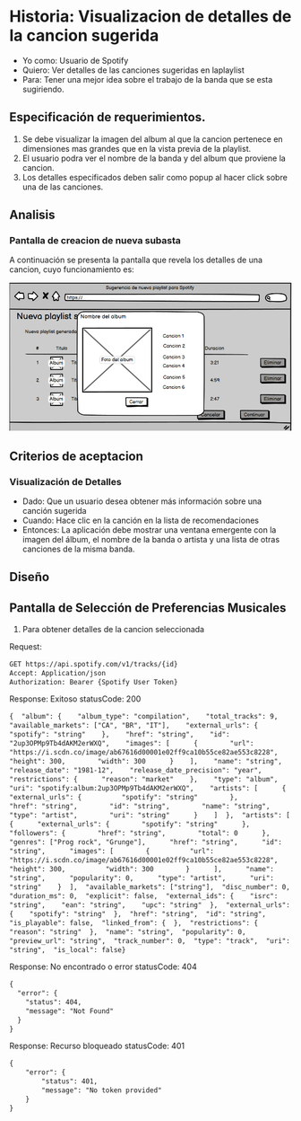 # Historia: Visualizacion de detalles de la cancion sugerida

- Yo como: Usuario de Spotify
- Quiero: Ver detalles de las canciones sugeridas en laplaylist
- Para: Tener una mejor idea sobre el trabajo de la banda que se esta sugiriendo.

## Especificación de requerimientos.

1. Se debe visualizar la imagen del album al que la cancion pertenece en dimensiones mas grandes que en la vista previa de la playlist.
2. El usuario podra ver el nombre de la banda y del album que proviene la cancion.
3. Los detalles especificados deben salir como popup al hacer click sobre una de las canciones.

## Analisis

### Pantalla de creacion de nueva subasta

A continuación se presenta la pantalla que revela los detalles de una cancion, cuyo funcionamiento es:

![detalles de cancion](img/detalle_cancion.png)

## Criterios de aceptacion

### Visualización de Detalles

- Dado: Que un usuario desea obtener más información sobre una canción sugerida
- Cuando: Hace clic en la canción en la lista de recomendaciones
- Entonces: La aplicación debe mostrar una ventana emergente con la imagen del álbum, el nombre de la banda o artista y una lista de otras canciones de la misma banda.

## Diseño

## Pantalla de Selección de Preferencias Musicales

1. Para obtener detalles de la cancion seleccionada 

Request:

```
GET https://api.spotify.com/v1/tracks/{id}
Accept: Application/json
Authorization: Bearer {Spotify User Token}
```

Response: Exitoso statusCode: 200

```
{  "album": {    "album_type": "compilation",    "total_tracks": 9,    "available_markets": ["CA", "BR", "IT"],    "external_urls": {      "spotify": "string"    },    "href": "string",    "id": "2up3OPMp9Tb4dAKM2erWXQ",    "images": [      {        "url": "https://i.scdn.co/image/ab67616d00001e02ff9ca10b55ce82ae553c8228",        "height": 300,        "width": 300      }    ],    "name": "string",    "release_date": "1981-12",    "release_date_precision": "year",    "restrictions": {      "reason": "market"    },    "type": "album",    "uri": "spotify:album:2up3OPMp9Tb4dAKM2erWXQ",    "artists": [      {        "external_urls": {          "spotify": "string"        },        "href": "string",        "id": "string",        "name": "string",        "type": "artist",        "uri": "string"      }    ]  },  "artists": [    {      "external_urls": {        "spotify": "string"      },      "followers": {        "href": "string",        "total": 0      },      "genres": ["Prog rock", "Grunge"],      "href": "string",      "id": "string",      "images": [        {          "url": "https://i.scdn.co/image/ab67616d00001e02ff9ca10b55ce82ae553c8228",          "height": 300,          "width": 300        }      ],      "name": "string",      "popularity": 0,      "type": "artist",      "uri": "string"    }  ],  "available_markets": ["string"],  "disc_number": 0,  "duration_ms": 0,  "explicit": false,  "external_ids": {    "isrc": "string",    "ean": "string",    "upc": "string"  },  "external_urls": {    "spotify": "string"  },  "href": "string",  "id": "string",  "is_playable": false,  "linked_from": {  },  "restrictions": {    "reason": "string"  },  "name": "string",  "popularity": 0,  "preview_url": "string",  "track_number": 0,  "type": "track",  "uri": "string",  "is_local": false}
```

Response: No encontrado o error statusCode: 404
```
{
  "error": {
    "status": 404,
    "message": "Not Found"
  }
}
```

Response: Recurso bloqueado statusCode: 401
```
{
    "error": {
        "status": 401,
        "message": "No token provided"
    }
}
```
